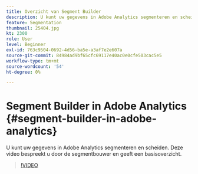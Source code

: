 ```yaml
---
title: Overzicht van Segment Builder
description: U kunt uw gegevens in Adobe Analytics segmenteren en scheiden. Deze video bespreekt u door de segmentbouwer en geeft een basisoverzicht.
feature: Segmentation
thumbnail: 25404.jpg
kt: 2300
role: User
level: Beginner
exl-id: 763c9504-0692-4d56-ba5e-a3af7e2e607a
source-git-commit: 84984ad9bf65cfc69117e40ac0e0cfe503cac5e5
workflow-type: tm+mt
source-wordcount: '54'
ht-degree: 0%

---
```


# Segment Builder in Adobe Analytics {#segment-builder-in-adobe-analytics}

U kunt uw gegevens in Adobe Analytics segmenteren en scheiden. Deze video bespreekt u door de segmentbouwer en geeft een basisoverzicht.

>[!VIDEO](https://video.tv.adobe.com/v/25404/?quality=12&learn=on)
